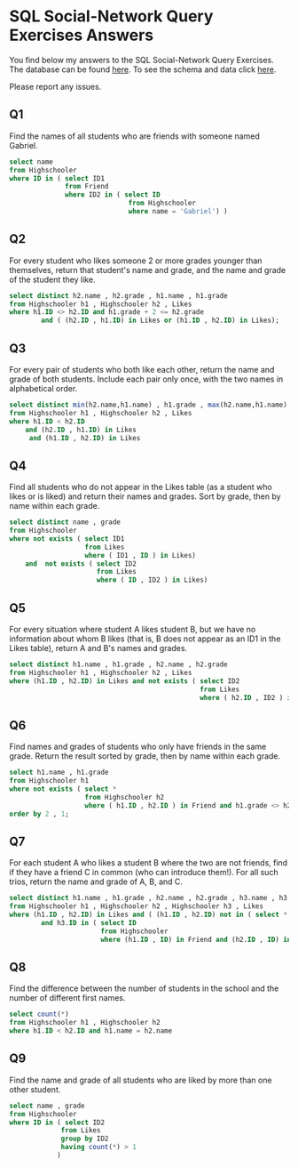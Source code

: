 
# SQL Social-Network Query Exercises Answers

You find below my answers to the SQL Social-Network Query Exercises. 
The database can be found [here][1]. 
To see the schema and data click [here][2]. 

Please report any issues.

## Q1

Find  the  names of all  students  who are friends with someone named Gabriel.

```sql
select name
from Highschooler 
where ID in ( select ID1 
              from Friend
			  where ID2 in ( select ID 
							  from Highschooler
							  where name = 'Gabriel') )
```

## Q2

For  every student who likes someone 2 or more grades younger than themselves, return that student's name and grade, and the name and grade of the student they like.

```sql
select distinct h2.name , h2.grade , h1.name , h1.grade
from Highschooler h1 , Highschooler h2 , Likes
where h1.ID <> h2.ID and h1.grade + 2 <= h2.grade 
		and ( (h2.ID , h1.ID) in Likes or (h1.ID , h2.ID) in Likes);
```

## Q3


For  every  pair of students who both like each other, return the name and grade of both students. Include each pair only once, with the two names in alphabetical order.

```sql
select distinct min(h2.name,h1.name) , h1.grade , max(h2.name,h1.name) , h2.grade
from Highschooler h1 , Highschooler h2 , Likes
where h1.ID < h2.ID 
	and (h2.ID , h1.ID) in Likes 
	 and (h1.ID , h2.ID) in Likes
```

## Q4

Find all students who do not appear in the Likes table (as a student who likes or is liked) and return their names and grades. Sort by grade, then by name within each grade.

```sql
select distinct name , grade
from Highschooler 
where not exists ( select ID1 
				   from Likes 
				   where ( ID1 , ID ) in Likes)
	and  not exists ( select ID2 
					  from Likes 
					  where ( ID , ID2 ) in Likes)
```

## Q5

For  every  situation where student A likes student B, but we have no information about whom B likes (that is, B does not appear as an ID1 in the Likes table), return A and B's names and grades.

```sql
select distinct h1.name , h1.grade , h2.name , h2.grade
from Highschooler h1 , Highschooler h2 , Likes
where (h1.ID , h2.ID) in Likes and not exists ( select ID2 
												from Likes 
										  		where ( h2.ID , ID2 ) in Likes )
```

## Q6

Find names and grades of students who only have friends in the same grade. Return the result sorted by grade, then by name within each grade.

```sql
select h1.name , h1.grade
from Highschooler h1
where not exists ( select * 
				   from Highschooler h2
				   where ( h1.ID , h2.ID ) in Friend and h1.grade <> h2.grade)
order by 2 , 1;
```

## Q7

For  each  student A who likes a student B where the two are not friends, find if they have a friend C in common (who can introduce them!). For all such trios, return the name and grade of A, B, and C.

```sql
select distinct h1.name , h1.grade , h2.name , h2.grade , h3.name , h3.grade 
from Highschooler h1 , Highschooler h2 , Highschooler h3 , Likes
where (h1.ID , h2.ID) in Likes and ( (h1.ID , h2.ID) not in ( select * from Friend ) ) 
		and h3.ID in ( select ID 
					   from Highschooler
					   where (h1.ID , ID) in Friend and (h2.ID , ID) in Friend )
```

## Q8

Find  the  difference between the number of students in the school and the number of different first names.

```sql
select count(*)
from Highschooler h1 , Highschooler h2
where h1.ID < h2.ID and h1.name = h2.name
```

## Q9

Find  the  name and grade of all students who are liked by more than one other student.

```sql
select name , grade
from Highschooler
where ID in ( select ID2 
			 from Likes
			 group by ID2
			 having count(*) > 1 
			)
```

[1]: sql-schemas/rating.sql
[2]: http://cs.stanford.edu/people/widom/
